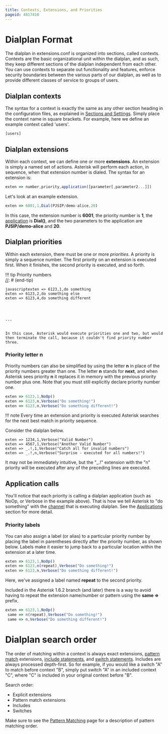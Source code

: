 ```yaml
---
title: Contexts, Extensions, and Priorities
pageid: 4817410
---
```


Dialplan Format
===============

The dialplan in extensions.conf is organized into sections, called contexts. Contexts are the basic organizational unit within the dialplan, and as such, they keep different sections of the dialplan independent from each other. You can use contexts to separate out functionality and features, enforce security boundaries between the various parts of our dialplan, as well as to provide different classes of service to groups of users.

Dialplan contexts
-----------------

The syntax for a context is exactly the same as any other section heading in the configuration files, as explained in [Sections and Settings](/Sections-and-Settings). Simply place the context name in square brackets. For example, here we define an example context called 'users'.

```javascript title=" " linenums="1"
[users]

```






Dialplan extensions
-------------------

Within each context, we can define one or more **extensions**. An extension is simply a named set of actions. Asterisk will perform each action, in sequence, when that extension number is dialed. The syntax for an extension is:

```javascript title=" " linenums="1"
exten => number,priority,application([parameter[,parameter2...]])

```

Let's look at an example extension.

```javascript title=" " linenums="1"
exten => 6001,1,Dial(PJSIP/demo-alice,20)

```

In this case, the extension number is **6001**, the priority number is **1**, the [application](/Configuration/Applications) is **Dial()**, and the two parameters to the application are **PJSIP/demo-alice** and **20**.

Dialplan priorities
-------------------

Within each extension, there must be one or more *priorities*. A priority is simply a sequence number. The first priority on an extension is executed first. When it finishes, the second priority is executed, and so forth.




!!! tip 
    Priority numbers  
[//]: # (end-tip)


  
  

```
javascriptexten => 6123,1,do something
exten => 6123,2,do something else
exten => 6123,4,do something different
  



---


In this case, Asterisk would execute priorities one and two, but would then terminate the call, because it couldn't find priority number three.

```

### Priority letter n

Priority numbers can also be simplified by using the letter **n** in place of the priority numbers greater than one. The letter **n** stands for **next**, and when Asterisk sees priority **n** it replaces it in memory with the previous priority number plus one. Note that you must still explicitly declare priority number one.

```javascript title=" " linenums="1"
exten => 6123,1,NoOp()
exten => 6123,n,Verbose("Do something!")
exten => 6123,n,Verbose("Do something different!")

```



!!! note 
    Every time an extension and priority is executed Asterisk searches for the next best match in priority sequence.

      
[//]: # (end-note)



Consider the dialplan below.

```
exten => 1234,1,Verbose("Valid Number")
exten => 4567,1,Verbose("Another Valid Number")
exten => _.!,1,Verbose("Catch all for invalid numbers")
exten => _.!,n,Verbose("Surprise - executed for all numbers!")

```

It may not be immediately intuitive, but the "_.!" extension with the "n" priority will be executed after any of the preceding lines are executed.

Application calls
-----------------

You'll notice that each priority is calling a dialplan application (such as NoOp, or Verbose in the example above). That is how we tell Asterisk to "do something" with the [channel](/Fundamentals/Key-Concepts/Channels./_Dialplan_Functions/CHANNELS) that is executing dialplan. See the [Applications](/Configuration/Applications) section for more detail.

### Priority labels

You can also assign a label (or alias) to a particular priority number by placing the label in parentheses directly after the priority number, as shown below. Labels make it easier to jump back to a particular location within the extension at a later time.

```javascript title=" " linenums="1"
exten => 6123,1,NoOp()
exten => 6123,n(repeat),Verbose("Do something!")
exten => 6123,n,Verbose("Do something different!")

```

Here, we've assigned a label named **repeat** to the second priority.

Included in the Asterisk 1.6.2 branch (and later) there is a way to avoid having to repeat the extension name/number or pattern using the **same =>** prefix.

```javascript title=" " linenums="1"
exten => 6123,1,NoOp()
 same => n(repeat),Verbose("Do something!")
 same => n,Verbose("Do something different!")

```

Dialplan search order
=====================

The order of matching within a context is always exact extensions, [pattern match](/Configuration/Dialplan/Pattern-Matching) extensions,  [include statements](/Configuration/Dialplan/Include-Statements), and [switch statements](/Configuration/Dialplan/Switch-Statements).  Includes are always processed depth-first.  So for example, if you would like a switch "A" to match before context "B", simply put switch "A" in an included context "C", where "C" is included in your original context before "B".

Search order:

* Explicit extensions
* Pattern match extensions
* Includes
* Switches

Make sure to see the [Pattern Matching](/Configuration/Dialplan/Pattern-Matching) page for a description of pattern matching order.



